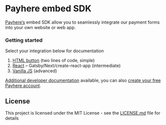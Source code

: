 # Payhere embed SDK

[Payhere’s](https://payhere.co) embed SDK allow you to seamlessly integrate our payment forms into your own website or web app.

### Getting started

Select your integration below for documentation

1. [HTML button](https://developers.payhere.co/docs/payment-button-js) (two lines of code, simple)
2. [React](https://developers.payhere.co/docs/react-sdk) – Gatsby/Next/create-react-app (intermediate)
3. [Vanilla JS](https://developers.payhere.co/docs/embed-sdk) (advanced)

[Additional developer documentation](https://developers.payhere.co/docs/intro.html) available, you can also [create your free Payhere account](https://payhere.co/signups/new?plan=starter).

## License

This project is licensed under the MIT License - see the [LICENSE.md](LICENSE.md) file for details
